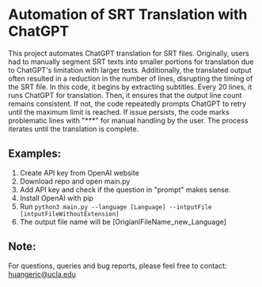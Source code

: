 # Automation of SRT Translation with ChatGPT
This project automates ChatGPT translation for SRT files. Originally, users had to manually segment SRT texts into smaller portions for translation due to ChatGPT's limitation with larger texts. Additionally, the translated output often resulted in a reduction in the number of lines, disrupting the timing of the SRT file.
In this code, it begins by extracting subtitles. Every 20 lines, it runs ChatGPT for translation. Then, it ensures that the output line count remains consistent. If not, the code repeatedly prompts ChatGPT to retry until the maximum limit is reached. If issue persists, the code marks problematic lines with "***" for manual handling by the user. The process iterates until the translation is complete.

## Examples:
1. Create API key from OpenAI website
2. Download repo and open main.py
3. Add API key and check if the question in "prompt" makes sense.
4. Install OpenAI with pip
6. Run `python3 main.py --language [Language] --intputFile [intputFileWithoutExtension]`
7. The output file name will be [OrigianlFileName_new_Language]

## Note:
For questions, queries and bug reports, please feel free to contact: huangeric@ucla.edu
